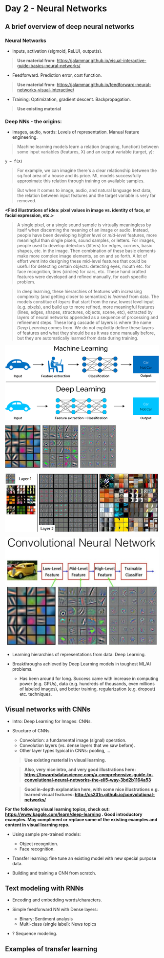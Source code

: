 # Day 2 - Neural Networks

## A brief overview of deep neural networks

### Neural Networks

* Inputs, activation (sigmoid, ReLU), output(s).
>__Use material from:__
>https://jalammar.github.io/visual-interactive-guide-basics-neural-networks/
>
* Feedforward. Prediction error, cost function.
>__Use material from:__
>https://jalammar.github.io/feedforward-neural-networks-visual-interactive/
>
* Training: Optimization, gradient descent. Backpropagation.
>__Use existing material__

### Deep NNs - the origins:

* Images, audio, words: Levels of representation. Manual feature engineering.
> Machine learning models learn a relation (mapping, function) between some input variables (features, X) and an output variable (target, y): 

	y = f(X) 

> For example, we can imagine there's a clear relationship between the sq.foot area of a house and its price. ML models successfully approximate this relation through training on available samples.

> But when it comes to image, audio, and natural language text data, the relation between input features and the target variable is very far removed.

__<Find illustrations of idea: pixel values in image vs. identity of face, or facial expression, etc.>__

> A single pixel, or a single sound sample is virtually meaningless by itself when discerning the meaning of an image or audio. Instead, people have been developing *higher level* or *mid-level* features, more meaningful than single pixels, sound samples, or letters. For images, people used to develop detectors (filters) for edges, corners, basic shapes, etc. in the image. Then combination of these basic elements make more complex image elements, so on and so forth. A lot of effort went into designing these mid-level features that could be useful for detecting certain objects: detecting eyes, mouth etc. for face recognition, tires (circles) for cars, etc. These hand crafted features were developed and refined manually, for each specific problem.

> In deep learning, these hierarchies of features with increasing complexity (and getting closer to semantics) is *learned* from data. The models constitue of *layers* that start from the raw, lowest level input (e.g. pixels), and build up to more refined, more meaningful features (lines, edges, shapes, structures, objects, scene, etc), extracted by layers of neural networks appended as a sequence of processing and refinement steps. These long cascade of layers is where the name *Deep Learning* comes from. We do not explicitly define these layers of features and what they should be as it was done manually before, but they are automatically learned from data during training.

**<Find images of features detected at increasing layers of an object detection CNN model. Some samples included in the images folder.>**

![Manual feature engineering vs. Deep Learning](images/ML_features_vs_DL.png)

![CNN learned features](images/CNN_learned_features.jpg)

![CNN learned features](images/zeilercnnfeatures.jpeg)

![CNN learned features](images/CNN_low-high-features.png)

* Learning hierarchies of representations from data: Deep Learning.

* Breakthroughs achieved by Deep Learning models in toughest ML/AI problems.
	* Has been around for long. Success came with increase in computing power (e.g. GPUs), data (e.g. hundreds of thousands, even millions of labeled images), and better training, regularization (e.g. dropout) etc. techniques.
	
## Visual networks with CNNs

+ Intro: Deep Learning for Images: CNNs.

+ Structure of CNNs.
	+ Convolution: a fundamental image (signal) operation.
	+ Convolution layers (vs. dense layers that we saw before).
	+ Other layer types typical in CNNs: pooling, ...
	
	> **Use existing material in visual learning.**
	
	> **Also, very nice intro, and very good illustrations here:  https://towardsdatascience.com/a-comprehensive-guide-to-convolutional-neural-networks-the-eli5-way-3bd2b1164a53**
	
	> **Good in-depth explanation here, with some nice illustrations e.g. learned visual features: http://cs231n.github.io/convolutional-networks/**

**For the following visual learning topics, check out:
https://www.kaggle.com/learn/deep-learning . Good introductory examples. May compliment or replace some of the existing examples and content in visual learning repo.**
		
+ Using sample pre-trained models:
	* Object recognition.
	* Face recognition.
	
+ Transfer learning: fine tune an existing model with new special purpose data.

+ Building and training a CNN from scratch.

## Text modeling with RNNs

+ Encoding and embedding words/characters.
+ Simple feedforward NN with Dense layers: 
	* Binary: Sentiment analysis
	* Multi-class (single label): News topics

+ ? Sequence modeling.

## Examples of transfer learning
